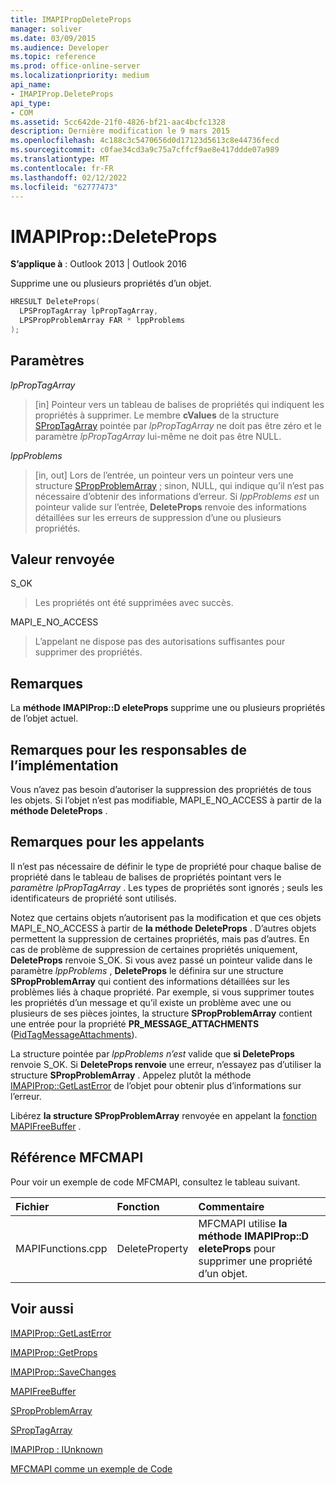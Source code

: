 ```yaml
---
title: IMAPIPropDeleteProps
manager: soliver
ms.date: 03/09/2015
ms.audience: Developer
ms.topic: reference
ms.prod: office-online-server
ms.localizationpriority: medium
api_name:
- IMAPIProp.DeleteProps
api_type:
- COM
ms.assetid: 5cc642de-21f0-4826-bf21-aac4bcfc1328
description: Dernière modification le 9 mars 2015
ms.openlocfilehash: 4c188c3c5470656d0d17123d5613c8e44736fecd
ms.sourcegitcommit: c0fae34cd3a9c75a7cffcf9ae8e417ddde07a989
ms.translationtype: MT
ms.contentlocale: fr-FR
ms.lasthandoff: 02/12/2022
ms.locfileid: "62777473"
---
```

# <a name="imapipropdeleteprops"></a>IMAPIProp::DeleteProps

  
  
**S’applique à** : Outlook 2013 | Outlook 2016 
  
Supprime une ou plusieurs propriétés d’un objet. 
  
```cpp
HRESULT DeleteProps(
  LPSPropTagArray lpPropTagArray,
  LPSPropProblemArray FAR * lppProblems
);
```

## <a name="parameters"></a>Paramètres

 _lpPropTagArray_
  
> [in] Pointeur vers un tableau de balises de propriétés qui indiquent les propriétés à supprimer. Le membre **cValues** de la structure [SPropTagArray](sproptagarray.md) pointée par  _lpPropTagArray_ ne doit pas être zéro et le paramètre  _lpPropTagArray_ lui-même ne doit pas être NULL. 
    
 _lppProblems_
  
> [in, out] Lors de l’entrée, un pointeur vers un pointeur vers une structure [SPropProblemArray](spropproblemarray.md) ; sinon, NULL, qui indique qu’il n’est pas nécessaire d’obtenir des informations d’erreur. Si  _lppProblems est_ un pointeur valide sur l’entrée, **DeleteProps** renvoie des informations détaillées sur les erreurs de suppression d’une ou plusieurs propriétés. 
    
## <a name="return-value"></a>Valeur renvoyée

S_OK 
  
> Les propriétés ont été supprimées avec succès.
    
MAPI_E_NO_ACCESS 
  
> L’appelant ne dispose pas des autorisations suffisantes pour supprimer des propriétés.
    
## <a name="remarks"></a>Remarques

La **méthode IMAPIProp::D eleteProps** supprime une ou plusieurs propriétés de l’objet actuel. 
  
## <a name="notes-to-implementers"></a>Remarques pour les responsables de l’implémentation

Vous n’avez pas besoin d’autoriser la suppression des propriétés de tous les objets. Si l’objet n’est pas modifiable, MAPI_E_NO_ACCESS à partir de la **méthode DeleteProps** . 
  
## <a name="notes-to-callers"></a>Remarques pour les appelants

Il n’est pas nécessaire de définir le type de propriété pour chaque balise de propriété dans le tableau de balises de propriétés pointant vers le  _paramètre lpPropTagArray_ . Les types de propriétés sont ignorés ; seuls les identificateurs de propriété sont utilisés. 
  
Notez que certains objets n’autorisent pas la modification et que ces objets MAPI_E_NO_ACCESS à partir de **la méthode DeleteProps** . D’autres objets permettent la suppression de certaines propriétés, mais pas d’autres. En cas de problème de suppression de certaines propriétés uniquement, **DeleteProps** renvoie S_OK. Si vous avez passé un pointeur valide dans le paramètre _lppProblems_ , **DeleteProps** le définira sur une structure **SPropProblemArray** qui contient des informations détaillées sur les problèmes liés à chaque propriété. Par exemple, si vous supprimer toutes les propriétés d’un message et qu’il existe un problème avec une ou plusieurs de ses pièces jointes, la structure **SPropProblemArray** contient une entrée pour la propriété **PR_MESSAGE_ATTACHMENTS** ([PidTagMessageAttachments](pidtagmessageattachments-canonical-property.md)). 
  
La structure pointée par  _lppProblems n’est_ valide que **si DeleteProps** renvoie S_OK. Si **DeleteProps renvoie** une erreur, n’essayez pas d’utiliser la structure **SPropProblemArray** . Appelez plutôt la méthode [IMAPIProp::GetLastError](imapiprop-getlasterror.md) de l’objet pour obtenir plus d’informations sur l’erreur. 
  
Libérez **la structure SPropProblemArray** renvoyée en appelant la [fonction MAPIFreeBuffer](mapifreebuffer.md) . 
  
## <a name="mfcmapi-reference"></a>Référence MFCMAPI

Pour voir un exemple de code MFCMAPI, consultez le tableau suivant.
  
|**Fichier**|**Fonction**|**Commentaire**|
|:-----|:-----|:-----|
|MAPIFunctions.cpp  <br/> |DeleteProperty  <br/> |MFCMAPI utilise **la méthode IMAPIProp::D eleteProps** pour supprimer une propriété d’un objet. |
   
## <a name="see-also"></a>Voir aussi



[IMAPIProp::GetLastError](imapiprop-getlasterror.md)
  
[IMAPIProp::GetProps](imapiprop-getprops.md)
  
[IMAPIProp::SaveChanges](imapiprop-savechanges.md)
  
[MAPIFreeBuffer](mapifreebuffer.md)
  
[SPropProblemArray](spropproblemarray.md)
  
[SPropTagArray](sproptagarray.md)
  
[IMAPIProp : IUnknown](imapipropiunknown.md)


[MFCMAPI comme un exemple de Code](mfcmapi-as-a-code-sample.md)

